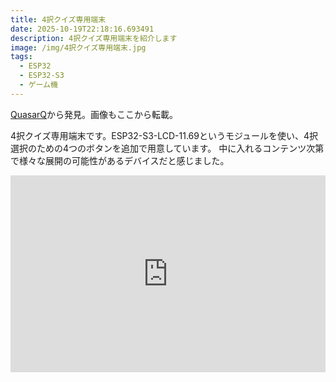 ```yaml
---
title: 4択クイズ専用端末
date: 2025-10-19T22:18:16.693491
description: 4択クイズ専用端末を紹介します
image: /img/4択クイズ専用端末.jpg
tags:
  - ESP32
  - ESP32-S3
  - ゲーム機
---
```

[QuasarQ](https://hackaday.io/project/204148-quasarq)から発見。画像もここから転載。

4択クイズ専用端末です。ESP32-S3-LCD-11.69というモジュールを使い、4択選択のための4つのボタンを追加で用意しています。
中に入れるコンテンツ次第で様々な展開の可能性があるデバイスだと感じました。




<iframe width="100%" height="315" src="https://www.youtube.com/embed/QgZTCzPyJPM" title="YouTube video player" frameborder="0" allow="accelerometer; autoplay; clipboard-write; encrypted-media; gyroscope; picture-in-picture" allowfullscreen></iframe>

